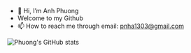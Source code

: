 - 👋 Hi, I’m Anh Phuong
- Welcome to my Github 
- 📫 How to reach me through email: pnha1303@gmail.com


![Phuong's GitHub stats](https://github-readme-stats.vercel.app/api?username=phu0n9&show_icons=true&theme=merko)

<!---
phu0n9/phu0n9 is a ✨ special ✨ repository because its `README.md` (this file) appears on your GitHub profile.
You can click the Preview link to take a look at your changes.
--->
